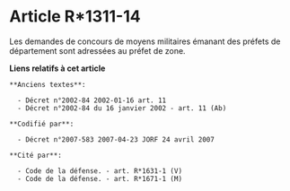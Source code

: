 # Article R*1311-14

Les demandes de concours de moyens militaires émanant des préfets de département sont adressées au préfet de zone.

**Liens relatifs à cet article**

	**Anciens textes**:

	  - Décret n°2002-84 2002-01-16 art. 11
	  - Décret n°2002-84 du 16 janvier 2002 - art. 11 (Ab)

	**Codifié par**:

	  - Décret n°2007-583 2007-04-23 JORF 24 avril 2007

	**Cité par**:

	  - Code de la défense. - art. R*1631-1 (V)
	  - Code de la défense. - art. R*1671-1 (M)
